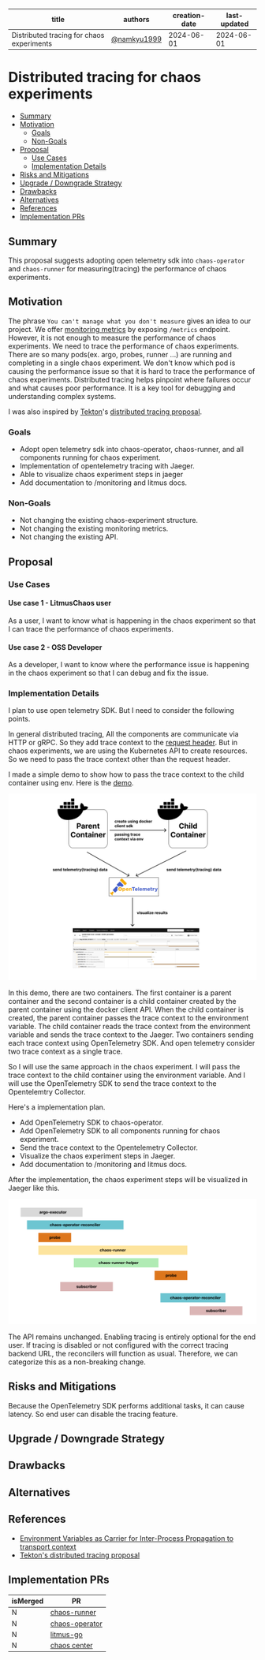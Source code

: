 | title                                     | authors                                      | creation-date | last-updated |
|-------------------------------------------|----------------------------------------------|---------------|--------------|
| Distributed tracing for chaos experiments | [@namkyu1999](https://github.com/namkyu1999) | 2024-06-01    | 2024-06-01   |

# Distributed tracing for chaos experiments

- [Summary](#summary)
- [Motivation](#motivation)
    - [Goals](#goals)
    - [Non-Goals](#non-goals)
- [Proposal](#proposal)
    - [Use Cases](#use-cases)
    - [Implementation Details](#implementation-details)
- [Risks and Mitigations](#risks-and-mitigations)
- [Upgrade / Downgrade Strategy](#upgrade--downgrade-strategy)
- [Drawbacks](#drawbacks)
- [Alternatives](#alternatives)
- [References](#references)
- [Implementation PRs](#implementation-prs)

## Summary

This proposal suggests adopting open telemetry sdk into `chaos-operator` and `chaos-runner` for measuring(tracing) the performance of chaos experiments.

## Motivation

The phrase `You can't manage what you don't measure` gives an idea to our project. We offer [monitoring metrics](https://github.com/litmuschaos/litmus/tree/master/monitoring) by exposing `/metrics` endpoint. However, it is not enough to measure the performance of chaos experiments. We need to trace the performance of chaos experiments. There are so many pods(ex. argo, probes, runner ...) are running and completing in a single chaos experiment. We don't know which pod is causing the performance issue so that it is hard to trace the performance of chaos experiments. Distributed tracing helps pinpoint where failures occur and what causes poor performance. It is a key tool for debugging and understanding complex systems.

I was also inspired by [Tekton](https://tekton.dev/)'s [distributed tracing proposal](https://github.com/tektoncd/community/blob/main/teps/0124-distributed-tracing-for-tasks-and-pipelines.md).

### Goals

- Adopt open telemetry sdk into chaos-operator, chaos-runner, and all components running for chaos experiment.
- Implementation of opentelemetry tracing with Jaeger.
- Able to visualize chaos experiment steps in jaeger
- Add documentation to /monitoring and litmus docs.

### Non-Goals

- Not changing the existing chaos-experiment structure.
- Not changing the existing monitoring metrics.
- Not changing the existing API.

## Proposal

### Use Cases

#### Use case 1 - LitmusChaos user

As a user, I want to know what is happening in the chaos experiment so that I can trace the performance of chaos experiments.

#### Use case 2 - OSS Developer

As a developer, I want to know where the performance issue is happening in the chaos experiment so that I can debug and fix the issue.

### Implementation Details

I plan to use open telemetry SDK. But I need to consider the following points.

In general distributed tracing, All the components are communicate via HTTP or gRPC. So they add trace context to the [request header](https://opentelemetry.io/docs/concepts/context-propagation/). But in chaos experiments, we are using the Kubernetes API to create resources. So we need to pass the trace context other than the request header.

I made a simple demo to show how to pass the trace context to the child container using env. Here is the [demo](https://github.com/namkyu1999/async-trace). 

![demo-arch](./images/distributed-tracing-demo-arch.png)

In this demo, there are two containers. The first container is a parent container and the second container is a child container created by the parent container using the docker client API. When the child container is created, the parent container passes the trace context to the environment variable. The child container reads the trace context from the environment variable and sends the trace context to the Jaeger. Two containers sending each trace context using OpenTelemetry SDK. And open telemetry consider two trace context as a single trace.

So I will use the same approach in the chaos experiment. I will pass the trace context to the child container using the environment variable. And I will use the OpenTelemetry SDK to send the trace context to the Opentelemtry Collector.

Here's a implementation plan.
- Add OpenTelemetry SDK to chaos-operator.
- Add OpenTelemetry SDK to all components running for chaos experiment.
- Send the trace context to the Opentelemetry Collector.
- Visualize the chaos experiment steps in Jaeger.
- Add documentation to /monitoring and litmus docs.

After the implementation, the chaos experiment steps will be visualized in Jaeger like this.

![result-example](./images/distributed-tracing-example.png)

The API remains unchanged. Enabling tracing is entirely optional for the end user. If tracing is disabled or not configured with the correct tracing backend URL, the reconcilers will function as usual. Therefore, we can categorize this as a non-breaking change.

## Risks and Mitigations

Because the OpenTelemetry SDK performs additional tasks, it can cause latency. So end user can disable the tracing feature.

## Upgrade / Downgrade Strategy

## Drawbacks

## Alternatives

## References
- [Environment Variables as Carrier for Inter-Process Propagation to transport context](https://github.com/open-telemetry/opentelemetry-specification/issues/740)
- [Tekton's distributed tracing proposal](https://github.com/tektoncd/community/blob/main/teps/0124-distributed-tracing-for-tasks-and-pipelines.md)

## Implementation PRs

| isMerged | PR                                                                       |
|----------|--------------------------------------------------------------------------|
| N        | [chaos-runner](https://github.com/litmuschaos/chaos-runner/pull/221)     |
| N        | [chaos-operator](https://github.com/litmuschaos/chaos-operator/pull/498) |
| N        | [litmus-go](https://github.com/litmuschaos/litmus-go/pull/706)           |
| N        | [chaos center](https://github.com/litmuschaos/litmus/pull/4746)          |